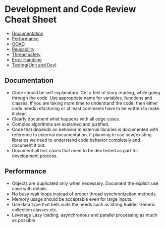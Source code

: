 # Development and Code Review Cheat Sheet

- [Documentation](#Documentation)
- [Performance](#performance)
- [OOAD](#ooad)
- [Reusability](#reusability)
- [Thread safety](#thread-safety)
- [Error Handling](#error-handling)
- [Testing(Unit and Dev)](#testing-unit-and-dev)

## Documentation
- Code should be self explanatory. Get a feel of story reading, while going through the code. Use appropriate name for variables, functions and classes. If you are taking more time to understand the code, then either code needs refactoring or at least comments have to be written to make it clear.
- Clearly document whet happens with all edge cases.
- Complex algorithms are explained and justified.
- Code that depends on behavior in external libraries is documented with reference to external documentation. if planning to use new/existing libraries we need to understand code behavior completely and document it out.
- Document all test cases that need to be dev tested as part for development process.

## Performance
- Objects are duplicated only when necessary. Document the explicit use case with details.
- No busy-wait loops instead of proper thread synchronization methods.
- Memory usage should be acceptable even for large inputs.
- Use data type that bets suits the needs such as String Builder Generic collection classes etc.
- Leverage Lazy loading, asynchronous and parallel processing as much as possible
